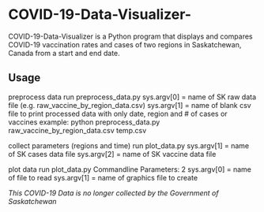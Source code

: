 # COVID-19-Data-Visualizer-

COVID-19-Data-Visualizer is a Python program that displays and compares COVID-19 vaccination rates and
cases of two regions in Saskatchewan, Canada from a start and end date.

## Usage

preprocess data
run preprocess_data.py
    sys.argv[0] = name of SK raw data file (e.g. raw_vaccine_by_region_data.csv)
    sys.argv[1] = name of blank csv file to print processed data with only date, region and # of cases or vaccines
  example: python preprocess_data.py raw_vaccine_by_region_data.csv temp.csv


collect parameters (regions and time)
run plot_data.py
    sys.argv[1] = name of SK cases data file
    sys.argv[2] = name of SK vaccine data file

plot data
run plot_data.py 
  Commandline Parameters: 2
        sys.argv[0] = name of file to read
        sys.argv[1] = name of graphics file to create

*This COVID-19 Data is no longer collected by the Government of Saskatchewan*
